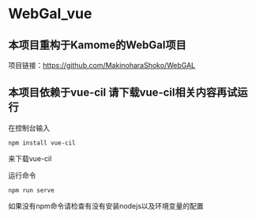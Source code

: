 # WebGal_vue

## 本项目重构于Kamome的WebGal项目
项目链接：https://github.com/MakinoharaShoko/WebGAL

## 本项目依赖于vue-cil 请下载vue-cil相关内容再试运行
在控制台输入
```
npm install vue-cil
```
来下载vue-cil

运行命令
```
npm run serve
```

如果没有npm命令请检查有没有安装nodejs以及环境变量的配置

